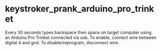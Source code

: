 # keystroker_prank_arduino_pro_trinket
Every 30 seconds types backspace then space on target computer using an Arduino Pro Trinket connected via usb. To enable, connect wire between digital 4 and gnd. To disable/reprogram, disconnect wire.

